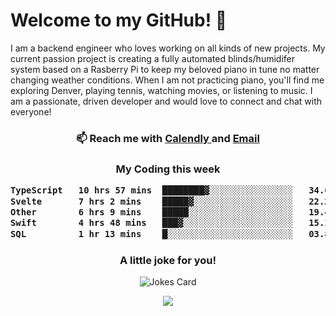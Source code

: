 <h1> Welcome to my GitHub! 👋 </h1>


  I am a backend engineer who loves working on all kinds of new projects. My current passion project is creating a fully automated blinds/humidifer system based on a Rasberry Pi to keep my beloved piano in tune no matter changing weather conditions. When I am not practicing piano, you'll find me exploring Denver, playing tennis, watching movies, or listening to music. I am a passionate, driven developer and would love to connect and chat with everyone!

<h3 align = "center"> 📫 Reach me with <a href = "https://calendly.com/msbrandt00/30min"> Calendly </a> and <a href="mailto:msbrandt00@gmail.com">Email</a> 
 </h3>


 
<div align = "center"
[![Anurag's GitHub stats](https://github-readme-stats.vercel.app/api?username=mbrandt00)](https://github.com/anuraghazra/github-readme-stats)
          </div>
<h3 align="center">
  My Coding this week
<!--START_SECTION:waka-->

```txt
TypeScript   10 hrs 57 mins  ████████▓░░░░░░░░░░░░░░░░   34.65 %
Svelte       7 hrs 2 mins    █████▓░░░░░░░░░░░░░░░░░░░   22.27 %
Other        6 hrs 9 mins    █████░░░░░░░░░░░░░░░░░░░░   19.44 %
Swift        4 hrs 48 mins   ███▓░░░░░░░░░░░░░░░░░░░░░   15.19 %
SQL          1 hr 13 mins    █░░░░░░░░░░░░░░░░░░░░░░░░   03.87 %
```

<!--END_SECTION:waka-->

### A little joke for you!

![Jokes Card](https://readme-jokes.vercel.app/api?hideBorder)

<a href="https://www.linkedin.com/in/mbrandt00/"><img src="https://img.shields.io/badge/linkedin-%230077B5.svg?&style=for-the-badge&logo=linkedin&logoColor=white" /></a>

